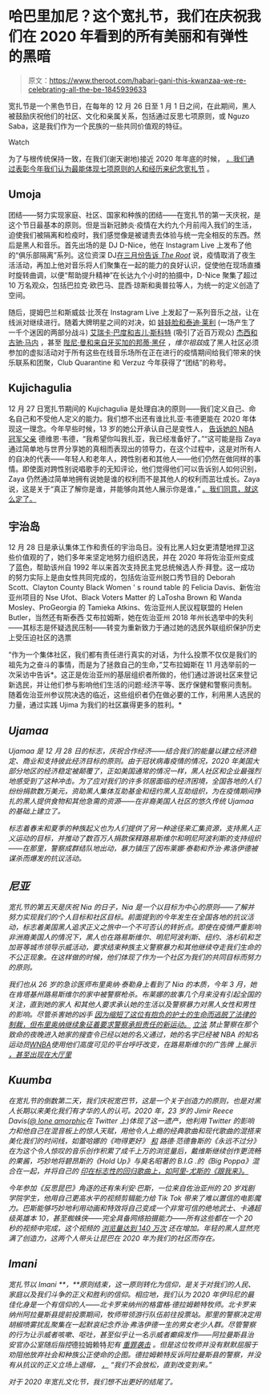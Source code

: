 # 哈巴里加尼？这个宽扎节，我们在庆祝我们在 2020 年看到的所有美丽和有弹性的黑暗

> 原文：<https://www.theroot.com/habari-gani-this-kwanzaa-we-re-celebrating-all-the-be-1845939633>

宽扎节是一个黑色节日，在每年的 12 月 26 日至 1 月 1 日之间，在此期间，黑人被鼓励庆祝他们的社区、文化和亲属关系，包括通过反思七项原则，或 Nguzo Saba，这是我们作为一个民族的一些共同价值观的特征。

Watch

为了与根传统保持一致，在我们(谢天谢地)接近 2020 年年底的时候， [，我们通过表彰今年我们认为最能体现七项原则的人和经历来纪念宽扎节](https://www.theroot.com/kinaras-stay-lit-unpacking-the-future-of-kwanzaa-in-th-1845904918) 。

## **Umoja**

团结——努力实现家庭、社区、国家和种族的团结——在宽扎节的第一天庆祝，是这个节日最基本的原则。但是当新冠肺炎·疫情在大约九个月前闯入我们的生活，迫使我们被隔离和检疫时，我们感觉像是被谴责去体验与统一完全相反的东西。然后是黑人和音乐。首先出场的是 DJ D-Nice，他在 Instagram Live 上发布了他的“俱乐部隔离”系列。这位资深 DJ[在三月份告诉 *The Root*](https://www.theroot.com/dj-d-nice-breaks-the-internet-and-rallies-a-parade-of-s-1842446515) 说，疫情取消了夜生活活动，再加上他对音乐将人们聚集在一起的能力的良好认识，促使他在现场直播时旋转曲调，以便“帮助提升精神”在长达九个小时的拍摄中，D-Nice 聚集了超过 10 万名观众，包括巴拉克·欧巴马、昆西·琼斯和奥普拉等人，为统一的定义创造了空间。

随后，提姆巴兰和斯威兹·比茨在 Instagram Live 上发起了一系列音乐之战，让在线派对继续进行。随着大牌明星之间的对决，如 [娃娃脸和泰迪·莱利](https://thegrapevine.theroot.com/we-actually-made-it-to-the-end-of-the-road-of-the-teddy-1842979047) (一场产生了一千个迷因的两部分战斗) [艾瑞卡·巴度和吉儿·斯科特](https://www.theroot.com/erykah-badu-and-jill-scott-brought-the-healing-vibes-we-1843374177) (吸引了近百万观众) [杰西和古驰·马内](https://thegrapevine.theroot.com/gucci-mane-verzuz-jeezy-was-so-icy-and-we-were-so-stres-1845723501) ，甚至 [陛尼·曼和来自牙买加的邦蒂·黑仔](https://www.theroot.com/beenie-man-and-bounty-killer-gave-us-the-best-verzuz-ba-1843638250) ，*维尔祖兹*成了黑人社区必须参加的虚拟活动对于所有这些在线音乐场所在正在进行的疫情期间给我们带来的快乐联系和团聚，Club Quarantine 和 Verzuz 今年获得了“团结”的称号。

## **Kujichagulia**

12 月 27 日宽扎节期间的 Kujichagulia 是处理自决的原则——我们定义自己、命名自己和不受他人定义的能力。我们想不出还有谁比扎亚·韦德更能在 2020 年体现这一理念。今年早些时候，13 岁的她公开承认自己是变性人， [告诉她的 NBA 冠军父亲](https://www.theroot.com/dwyane-wade-reveals-his-12-year-old-will-go-by-zaya-us-1841604116) 德维恩·韦德，“我希望你叫我扎亚，我已经准备好了。”“这可能是指 Zaya 通过简单地与世界分享她的真相而表现出的领导力，在这个过程中，这是对所有人的自决的代表——年轻人和老年人，跨性别者和其他人——他们仍然在做同样的事情。即使面对跨性别说唱歌手的无知评论，他们觉得他们可以告诉别人如何识别，Zaya 仍然通过简单地拥有说她是谁的权利而不是其他人的权利而茁壮成长。Zaya 说，这是关于“真正了解你是谁，并能够向其他人展示你是谁，” [。我们同意，就这么定了。](https://theglowup.theroot.com/zaya-wade-drops-the-mic-in-her-first-interview-since-co-1842297134)

## 宇治岛

12 月 28 日是承认集体工作和责任的宇治岛日。没有比黑人妇女更清楚地捍卫这些价值观的了，她们多年来坚定地努力组织选民，并在 2020 年将佐治亚州变成了蓝色，帮助该州自 1992 年以来首次支持民主党总统候选人乔·拜登。这一成功的努力实际上是由女性共同完成的，包括佐治亚州脱口秀节目的 Deborah Scott、Clayton County Black Women ' s round table 的 Felicia Davis、新佐治亚州项目的 Nse Ufot、Black Voters Matter 的 LaTosha Brown 和 Wanda Mosley、ProGeorgia 的 Tamieka Atkins、佐治亚州人民议程联盟的 Helen Butler，当然还有斯泰西·艾布拉姆斯，她在佐治亚州 2018 年州长选举中的失利——其标志是怀疑选民压制——转变为重新致力于通过她的选民外联组织保护历史上受压迫社区的选票

“作为一个集体社区，我们都有责任进行真实的对话，为什么投票不仅仅是我们的祖先为之奋斗的事情，而是为了拯救自己的生命，”艾布拉姆斯在 11 月选举前的一次采访中告诉*。这正是佐治亚州的基层组织者所做的，他们通过游说社区来登记新选民，并让他们参与影响他们生活的问题:经济平等、医疗保健和警察问责制。随着佐治亚州参议院决选的临近，这些组织者仍在做必要的工作，利用黑人选民的力量，通过实践 Ujima 为我们的社区赢得更多的胜利。* 

## ***Ujamaa***

*Ujamaa 是 12 月 28 日的标志，庆祝合作经济——结合我们的能量以建立经济稳定、商业和支持彼此经济目标的原则。由于冠状病毒疫情的情况，2020 年美国大部分地区的经济稳定被颠覆了，正如美国通常的情况一样，黑人社区和企业最强烈地感受到了这种冲击。为了应对我们的许多邻居面临的经济困境，全国各地的人们纷纷捐款数万美元，资助黑人集体互助基金和纽约黑人互助组织，为在疫情期间挣扎的黑人提供食物和其他急需的资源——在非裔美国人社区的悠久传统 Ujamaa 的基础上建立了。* 

*标志着春末和夏季的种族起义也为人们提供了另一种途径来汇集资源，支持黑人正义运动的目标，并推动了数百万人捐款保释路易斯维尔和明尼阿波利斯的支持组织——在那里，警察成群结队地出动，暴力镇压了因布莱娜·泰勒和乔治·弗洛伊德被谋杀而爆发的抗议活动。*

## *尼亚*

*宽扎节的第五天是庆祝 Nia 的日子，Nia 是一个以目标为中心的原则——了解并努力实现我们的个人目标和社区目标。前面提到的今年发生在全国各地的抗议活动，标志着美国黑人追求正义之旅中一个不可否认的转折点。即使在疫情严重影响非洲裔美国人的情况下，黑人也在路易斯维尔、明尼阿波利斯、纽约、洛杉矶和芝加哥等城市领导示威活动，要求结束种族主义警察暴力和其他继续夺走我们生命的不公正现象。在这样做的时候，他们体现了作为一个社区为我们的共同目标而努力的原则。*

*我们也从 26 岁的急诊医师布里奥纳·泰勒身上看到了 Nia 的本质，今年 3 月，她在肯塔基州路易斯维尔的家中被警察枪杀。布莱娜的故事几个月来没有引起全国的关注，直到她的家人 和其他人要求承认她的生活以及警察暴力对黑人女性和男性的影响。尽管杀害她的凶手 [因为缩短了这位有抱负的护士的生命而逃脱了法律的制裁，但布里奥纳继续象征着要求警察承担责任的新运动。](https://www.theroot.com/1-officer-charged-with-wanton-endangerment-2-others-no-1845157202) [立法](https://www.theroot.com/louisville-bans-no-knock-warrants-with-breonnas-law-1844010685) 禁止警察在那个致命的夜晚进入她家的搜查令已经以她的名义通过，她的名字已经被 NBA 的知名运动员[WNBA](https://www.theroot.com/brittney-griner-on-wearing-breonna-taylors-name-on-her-1844542085)使用他们高度可见的平台呼吁改变，在路易斯维尔的广告牌 上展示 [，甚至出现在大厅里](https://www.theroot.com/oprah-magazine-will-erect-26-billboards-of-breonna-tayl-1844647275)*

## ***Kuumba***

*在宽扎节的倒数第二天，我们庆祝宽巴节，这是一个关于创造力的原则，也是对黑人长期以来美化我们有才华的人的认可。2020 年，23 岁的 Jimir Reece Davis([@ lone amorphic](https://twitter.com/loneamorphous)在 Twitter 上)体现了这一遗产，他利用 Twitter 的影响力和他自己在混音板上的惊人天赋，用他令人上瘾的经典歌曲和现代歌曲的混搭来美化我们的时间线，如蕾哈娜的《吻得更好》 [和](https://twitter.com/loneamorphous/status/1331984587325644804?s=20) 路德·范德鲁斯的《永远不过分》在为这个令人惊叹的音乐创作积累了成千上万的浏览量后，戴维斯继续创作更流畅的果酱，巧妙地将碧昂斯的《Hold Up》与臭名昭著的 B.I.G .的《Big Poppa》混合在一起，并将自己的 [印在标志性的回归歌曲上，如阿里-尤斯的《跟我来》。](https://twitter.com/loneamorphous/status/1335719509580247040?s=20)*

*今年参加《反思昆巴》角逐的还有朱利安·巴斯，一位来自佐治亚州的 20 岁戏剧学院学生，他用自己更高水平的视频剪辑能力给 Tik Tok 带来了难以置信的电影魔力。巴斯能够巧妙地利用动画和特效将自己变成一个非常可信的绝地武士、卡通超级英雄本 10，甚至蜘蛛侠——完全具备网络拍摄能力——所有这些都在一个 20 秒的视频中完成，这个视频的 [浏览量达到 140 万次](https://twitter.com/thejulianbass/status/1278714517770440707?s=20) 还在增加。年轻的黑人显然充满了创造力，这两个人带头让昆巴在 2020 年为我们的社区而存在。* 

## ***Imani***

*宽扎节以 Imani **，**原则结束，这一原则转化为信仰，是关于对我们的人民、家庭以及我们斗争的正义和胜利的信仰。相应地，我们认为 2020 年伊玛尼的最佳化身是一个有信仰的人——北卡罗来纳州的格雷格·德拉姆赖特牧师。北卡罗来纳州阿拉曼斯县提前投票期间，牧师带领游行队伍前往投票站。那里的警察决定用胡椒喷雾扰乱聚集在一起默哀纪念乔治·弗洛伊德一生的男女老少人群。尽管警察的行为让示威者咳嗽、呕吐，甚至似乎让一名示威者癫痫发作——阿拉曼斯县治安官办公室随后指控*德拉姆赖特*犯有 [重罪袭击](https://www.theroot.com/police-who-pepper-sprayed-rally-to-the-polls-in-alamanc-1845731820) 。但是这位牧师并没有默默屈服于劝阻他放弃社会和种族公正使命的企图。德拉姆赖特反诉阿拉曼斯县的警察，并没有从抗议的正义立场上退缩， [，](https://twitter.com/gregdrumwright/status/1334166069766918146?s=20) “我们不会放松，直到改变到来。”* 

*对于 2020 年宽扎文化节，我们想不出更好的结尾了。*